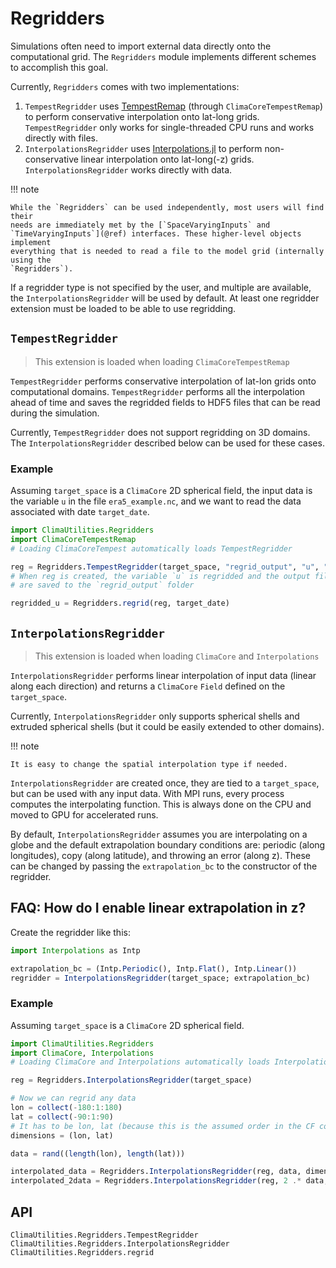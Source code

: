 # Regridders

Simulations often need to import external data directly onto the computational
grid. The `Regridders` module implements different schemes to accomplish this
goal.

Currently, `Regridders` comes with two implementations:
1. `TempestRegridder` uses
   [TempestRemap](https://github.com/ClimateGlobalChange/tempestremap) (through
   `ClimaCoreTempestRemap`) to perform conservative interpolation onto lat-long
   grids. `TempestRegridder` only works for single-threaded CPU runs and works
   directly with files.
2. `InterpolationsRegridder` uses
   [Interpolations.jl](https://github.com/JuliaMath/Interpolations.jl) to
   perform non-conservative linear interpolation onto lat-long(-z) grids.
   `InterpolationsRegridder` works directly with data.

!!! note

    While the `Regridders` can be used independently, most users will find their
    needs are immediately met by the [`SpaceVaryingInputs` and
    `TimeVaryingInputs`](@ref) interfaces. These higher-level objects implement
    everything that is needed to read a file to the model grid (internally using the
    `Regridders`).

If a regridder type is not specified by the user, and multiple are available,
the `InterpolationsRegridder` will be used by default. At least one regridder
extension must be loaded to be able to use regridding.

## `TempestRegridder`

> This extension is loaded when loading `ClimaCoreTempestRemap`

`TempestRegridder` performs conservative interpolation of lat-lon grids onto
computational domains. `TempestRegridder` performs all the interpolation ahead
of time and saves the regridded fields to HDF5 files that can be read during the
simulation.

Currently, `TempestRegridder` does not support regridding on 3D domains.
The `InterpolationsRegridder` described below can be used for these cases.

### Example

Assuming `target_space` is a `ClimaCore` 2D spherical field, the input data is
the variable `u` in the file `era5_example.nc`, and we want to read the data
associated with date `target_date`.

```julia
import ClimaUtilities.Regridders
import ClimaCoreTempestRemap
# Loading ClimaCoreTempest automatically loads TempestRegridder

reg = Regridders.TempestRegridder(target_space, "regrid_output", "u", "era5_example.nc")
# When reg is created, the variable `u` is regridded and the output files
# are saved to the `regrid_output` folder

regridded_u = Regridders.regrid(reg, target_date)
```

## `InterpolationsRegridder`

> This extension is loaded when loading `ClimaCore` and `Interpolations`

`InterpolationsRegridder` performs linear interpolation of input data (linear
along each direction) and returns a `ClimaCore` `Field` defined on the
`target_space`.

Currently, `InterpolationsRegridder` only supports spherical shells and extruded
spherical shells (but it could be easily extended to other domains).

!!! note

    It is easy to change the spatial interpolation type if needed.

`InterpolationsRegridder` are created once, they are tied to a `target_space`,
but can be used with any input data. With MPI runs, every process computes the
interpolating function. This is always done on the CPU and moved to GPU for
accelerated runs.

By default, `InterpolationsRegridder` assumes you are interpolating on a globe
and the default extrapolation boundary conditions are: periodic (along
longitudes), copy (along latitude), and throwing an error (along z). These can
be changed by passing the `extrapolation_bc` to the constructor of the regridder.

## FAQ: How do I enable linear extrapolation in z?

Create the regridder like this:
```julia
import Interpolations as Intp

extrapolation_bc = (Intp.Periodic(), Intp.Flat(), Intp.Linear())
regridder = InterpolationsRegridder(target_space; extrapolation_bc)
```

### Example

Assuming `target_space` is a `ClimaCore` 2D spherical field.
```julia
import ClimaUtilities.Regridders
import ClimaCore, Interpolations
# Loading ClimaCore and Interpolations automatically loads InterpolationsRegridder

reg = Regridders.InterpolationsRegridder(target_space)

# Now we can regrid any data
lon = collect(-180:1:180)
lat = collect(-90:1:90)
# It has to be lon, lat (because this is the assumed order in the CF conventions)
dimensions = (lon, lat)

data = rand((length(lon), length(lat)))

interpolated_data = Regridders.InterpolationsRegridder(reg, data, dimensions)
interpolated_2data = Regridders.InterpolationsRegridder(reg, 2 .* data, dimensions)
```

## API

```@docs
ClimaUtilities.Regridders.TempestRegridder
ClimaUtilities.Regridders.InterpolationsRegridder
ClimaUtilities.Regridders.regrid
```
